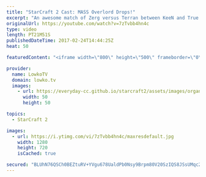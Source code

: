 ```yaml
---
title: "StarCraft 2 Cast: MASS Overlord Drops!"
excerpt: "An awesome match of Zerg versus Terran between KeeN and True. Subscribe for more videos: http://lowko.tv/youtube More StarCraft 2 Casts: https://goo.gl/LsmBuQ  In this professional match of Zerg versus Terran in StarCraft 2, the Terran player decides to go for a Mech based strategy. However, instead"
originalUrl: https://youtube.com/watch?v=7zTvbb4hn4c
type: video
length: PT21M51S
publishedDateTime: 2017-02-24T14:44:25Z
heat: 50

featuredContent: "<iframe width=\"800\" height=\"500\" frameborder=\"0\" src=\"https://www.youtube.com/embed/7zTvbb4hn4c\" allow=\"accelerometer; autoplay; encrypted-media; gyroscope; picture-in-picture\" allowfullscreen></iframe>"

provider:
  name: LowkoTV
  domain: lowko.tv
  images:
    - url: https://everyday-cc.github.io/starcraft2/assets/images/organizations/lowko.tv-50x50.jpg
      width: 50
      height: 50

topics:
  - StarCraft 2

images:
  - url: https://i.ytimg.com/vi/7zTvbb4hn4c/maxresdefault.jpg
    width: 1280
    height: 720
    isCached: true

secured: "BLUhN76QSCh0BEZtuRV+YVgu678UaldPb0Nsy9Brpm80V20SzIQS8JSsUMqc28zdxH5MfR9C8Ngy0VlyvFwjcThBNT12ZNKJNraI8dWcU4PeJlgYMCIOJTb/Ts/ADBjJYDu3AhirfsJLKxm6yOocKn8nwbBkD2XCB21NXkGXRXLQhwoUGtb1A27ZZdHA7qb/DEkhpZ0ZaBdbi+MZY6WLPHOq63mQ2Vh3MQ8IOJ2pq5EOxNxJRDvuEwwlzGABhP4bWOt5H+vJ0vv/wVoYgxIXX3zzqXhdfj229HD6hwTP2ndoWd1jRyhqT/xPZM7t3qQ6euFinonMIr4MfICWOhrbyl7/qoDHa4RDJ9NnlmOWla24GmcaKsZs3vCR6dsPLTKzOM78BTPEXB1f+QRx5B/2+YKvNzs4j3/ahif9S0hNLHVr+oP6etcx9A+/Wmj09Ztg;K3oCA7gYXWOj/ac7mOqP6Q=="
---
```


